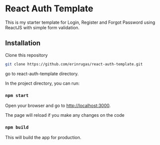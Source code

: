 # React Auth Template

This is my starter template for Login, Register and Forgot Password using ReactJS with simple form validation.

## Installation
Clone this repository
```bash
git clone https://github.com/erinrugas/react-auth-template.git
```

go to react-auth-template directory.

In the project directory, you can run:

### `npm start`

Open your browser and go to [http://localhost:3000](http://localhost:3000).

The page will reload if you make any changes on the code

### `npm build`

This will build the app for production.